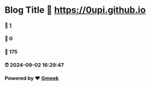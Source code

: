 # Blog Title :link: https://0upi.github.io 
### :page_facing_up: [1](https://0upi.github.io/tag.html) 
### :speech_balloon: 0 
### :hibiscus: 175 
### :alarm_clock: 2024-09-02 16:29:47 
### Powered by :heart: [Gmeek](https://github.com/Meekdai/Gmeek)
